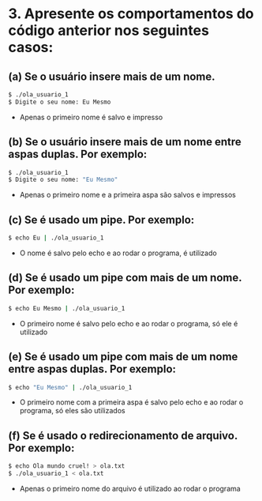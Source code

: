 # 3. Apresente os comportamentos do código anterior nos seguintes casos:

## (a) Se o usuário insere mais de um nome.
```bash
$ ./ola_usuario_1
$ Digite o seu nome: Eu Mesmo
```
* Apenas o primeiro nome é salvo e impresso

## (b) Se o usuário insere mais de um nome entre aspas duplas. Por exemplo:
```bash
$ ./ola_usuario_1
$ Digite o seu nome: "Eu Mesmo"
```
* Apenas o primeiro nome e a primeira aspa são salvos e impressos

## (c) Se é usado um pipe. Por exemplo:
```bash
$ echo Eu | ./ola_usuario_1
```
* O nome é salvo pelo echo e ao rodar o programa, é utilizado

## (d) Se é usado um pipe com mais de um nome. Por exemplo:
```bash
$ echo Eu Mesmo | ./ola_usuario_1
```
* O primeiro nome é salvo pelo echo e ao rodar o programa, só ele é utilizado

## (e) Se é usado um pipe com mais de um nome entre aspas duplas. Por exemplo:
```bash
$ echo "Eu Mesmo" | ./ola_usuario_1
```
* O primeiro nome com a primeira aspa é salvo pelo echo e ao rodar o programa, só eles são utilizados

## (f) Se é usado o redirecionamento de arquivo. Por exemplo:
```bash
$ echo Ola mundo cruel! > ola.txt
$ ./ola_usuario_1 < ola.txt
```
* Apenas o primeiro nome do arquivo é utilizado ao rodar o programa
